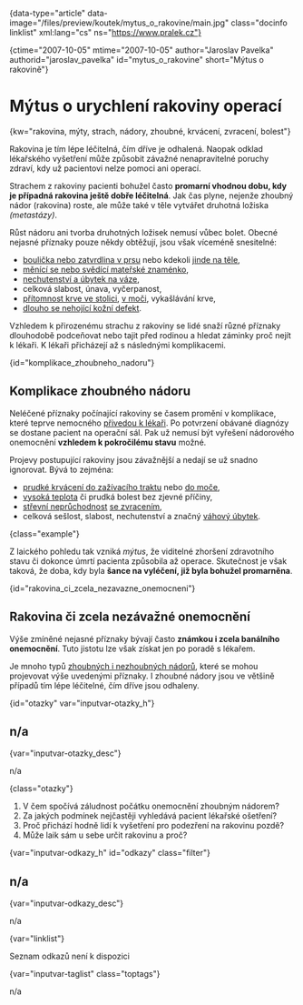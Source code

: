 
{data-type="article" data-image="/files/preview/koutek/mytus\_o\_rakovine/main.jpg" class="docinfo linklist" xml:lang="cs" ns="https://www.pralek.cz"}

{ctime="2007-10-05" mtime="2007-10-05" author="Jaroslav Pavelka" authorid="jaroslav\_pavelka" id="mytus\_o_rakovine" short="Mýtus o rakovině"}

# Mýtus o urychlení rakoviny operací

<!-- generated attribute kw by user_udpatekw.sh on 2019-09-22, do not edit -->

<!-- generated attribute kw by user_udpatekw.sh on 2019-09-26, do not edit -->

{kw="rakovina, mýty, strach, nádory, zhoubné, krvácení, zvracení, bolest"}

Rakovina je tím lépe léčitelná, čím dříve je odhalená. Naopak odklad lékařského vyšetření může způsobit závažné nenapravitelné poruchy zdraví, kdy už pacientovi nelze pomoci ani operací.

Strachem z rakoviny pacienti bohužel často **promarní vhodnou dobu, kdy je případná rakovina ještě dobře léčitelná**. Jak čas plyne, nejenže zhoubný nádor (rakovina) roste, ale může také v těle vytvářet druhotná ložiska _(metastázy)_.

Růst nádoru ani tvorba druhotných ložisek nemusí vůbec bolet. Obecné nejasné příznaky pouze někdy obtěžují, jsou však víceméně snesitelné:

  * [boulička nebo zatvrdlina v prsu][1] nebo kdekoli [jinde na těle][2],
  * [měnící se nebo svědící mateřské znaménko][3],
  * [nechutenství a úbytek na váze][4],
  * celková slabost, únava, vyčerpanost,
  * [přítomnost krve ve stolici][5], [v moči][6], vykašlávání krve,
  * [dlouho se nehojící kožní defekt][3].

Vzhledem k přirozenému strachu z rakoviny se lidé snaží různé příznaky dlouhodobě podceňovat nebo tajit před rodinou a hledat záminky proč nejít k lékaři. K lékaři přicházejí až s následnými komplikacemi.

{id="komplikace\_zhoubneho\_nadoru"}

## Komplikace zhoubného nádoru

Neléčené příznaky počínající rakoviny se časem promění v komplikace, které teprve nemocného [přivedou k lékaři][7]. Po potvrzení obávané diagnózy se dostane pacient na operační sál. Pak už nemusí být vyřešení nádorového onemocnění **vzhledem k pokročilému stavu** možné.

Projevy postupující rakoviny jsou závažnější a nedají se už snadno ignorovat. Bývá to zejména:

  * [prudké krvácení do zažívacího traktu][8] nebo [do moče][9],
  * [vysoká teplota][10] či prudká bolest bez zjevné příčiny,
  * [střevní neprůchodnost][11] [se zvracením][12],
  * celková sešlost, slabost, nechutenství a značný [váhový úbytek][4].

{class="example"}

Z laického pohledu tak vzniká _mýtus_, že viditelné zhoršení zdravotního stavu či dokonce úmrtí pacienta způsobila až operace. Skutečnost je však taková, že doba, kdy byla **šance na vyléčení, již byla bohužel promarněna**.

{id="rakovina\_ci\_zcela\_nezavazne\_onemocneni"}

## Rakovina či zcela nezávažné onemocnění

Výše zmíněné nejasné příznaky bývají často **známkou i zcela banálního onemocnění**. Tuto jistotu lze však získat jen po poradě s lékařem.

Je mnoho typů [zhoubných i nezhoubných nádorů][13], které se mohou projevovat výše uvedenými příznaky. I zhoubné nádory jsou ve většině případů tím lépe léčitelné, čím dříve jsou odhaleny.

{id="otazky" var="inputvar-otazky_h"}

## n/a

{var="inputvar-otazky_desc"}

n/a

{class="otazky"}

  1. V čem spočívá záludnost počátku onemocnění zhoubným nádorem?
  2. Za jakých podmínek nejčastěji vyhledává pacient lékařské ošetření?
  3. Proč přichází hodně lidí k vyšetření pro podezření na rakovinu pozdě?
  4. Může laik sám u sebe určit rakovinu a proč?

{var="inputvar-odkazy_h" id="odkazy" class="filter"}

## n/a

{var="inputvar-odkazy_desc"}

n/a

{var="linklist"}

Seznam odkazů není k dispozici

{var="inputvar-taglist" class="toptags"}

n/a

 [1]: lymfaticke_uzliny
 [2]: kyla
 [3]: znamenko-bradavice-rakovina
 [4]: obezita_a_energie
 [5]: krvaceni_z_konecniku
 [6]: mocove_kameny
 [7]: nalehavost_lekarskeho_vysetreni
 [8]: komplikace_vredu
 [9]: zanet_mocoveho_mechyre
 [10]: teplota
 [11]: strevni_nepruchodnost
 [12]: funkcni_poruchy_traveni
 [13]: nezhoubny_nebo_zhoubny_nador

